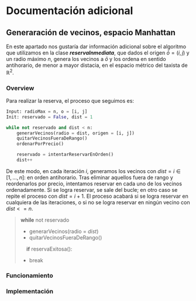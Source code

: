 # Documentación adicional

## Generaración de vecinos, espacio Manhattan

En este apartado nos gustaría dar información adicional sobre el algoritmo que utilizamos en la clase ***reservaInmediata***, que dados el origen $\bar{o} = ( i, j )$ 
y un radio máximo $n$, genera los vecinos a $\bar{o}$ y los ordena en sentido antihorario, de menor a mayor distacia, en el espacio métrico del taxista de $\mathbb{R}^2$.

### Overview

Para realizar la reserva, el proceso que seguimos es:

``` python
Input: radioMax = n, o = [i, j]  
Init: reservado = False, dist = 1

while not reservado and dist < n:
    generarVecinos(radio = dist, origen = [i, j])
    quitarVecinosFueraDeRango()
    ordenarPorPrecio()

    reservado = intentarReservarEnOrden()
    dist++
```

De este modo, en cada iteración $i$, generamos los vecinos con $dist = i \in \lbrack 1, \dots, n \rbrack :$ en orden antihorario.
Tras eliminar aquellos fuera de rango y reordenarlos por precio, intentamos reservar en cada uno de los vecinos ordenadamente.
Si se logra reservar, se sale del bucle; en otro caso se repite el proceso con $dist = i + 1$.
El proceso acabará si se logra reservar en cualquiera de las iteraciones, o si no se logra reservar en ningún vecino con $dist <= n$.

> **while** not reservado
> 
>
> - generarVecinos(radio = $dist$)
> - quitarVecinosFueraDeRango()
>
> &nbsp;&nbsp;&nbsp;&nbsp;**if** reservaExitosa():
> - break


### Funcionamiento

### Implementación
